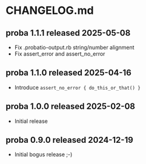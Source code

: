 
# CHANGELOG.md


## proba 1.1.1 released 2025-05-08

* Fix .probatio-output.rb string/number alignment
* Fix assert_error and assert_no_error


## proba 1.1.0 released 2025-04-16

* Introduce `assert_no_error { do_this_or_that() }`


## proba 1.0.0 released 2025-02-08

* Initial release


## proba 0.9.0 released 2024-12-19

* Initial bogus release ;-)

